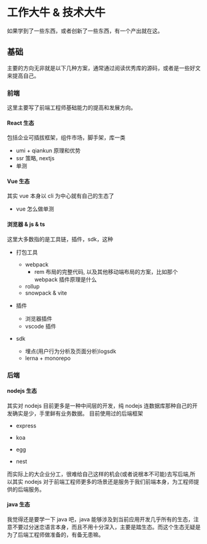 # 工作大牛 & 技术大牛

如果学到了一些东西，或者创新了一些东西，有一个产出就在这。

## 基础

主要的方向无非就是以下几种方案，通常通过阅读优秀库的源码，或者是一些好文来提高自己。

### 前端

这里主要写了前端工程师基础能力的提高和发展方向。

#### React 生态

包括企业可插拔框架，组件市场，脚手架，库一类

- umi + qiankun 原理和优势
- ssr 策略, nextjs
- 单测

#### Vue 生态

其实 vue 本身以 cli 为中心就有自己的生态了

- vue 怎么做单测

#### 浏览器 & js & ts

这里大多数指的是工具链，插件，sdk，这种

- 打包工具

  - webpack
    - rem 布局的完整代码, 以及其他移动端布局的方案，比如那个 webpack 插件原理是什么
  - rollup
  - snowpack & vite

- 插件

  - 浏览器插件
  - vscode 插件

- sdk

  - 埋点(用户行为分析及页面分析)logsdk
  - lerna + monorepo

### 后端

#### nodejs 生态

其实对 nodejs 目前更多是一种中间层的开发，纯 nodejs 连数据库那种自己的开发确实是少，手里鲜有业务数据。
目前使用过的后端框架

- express

- koa

- egg

- nest

而实际上的大企业分工，很难给自己这样的机会(或者说根本不可能)去写后端,所以其实 nodejs 对于前端工程师更多的场景还是服务于我们前端本身，为工程师提供的后端服务。

#### java 生态

我觉得还是要学一下 java 吧，java 能够涉及到当前应用开发几乎所有的生态，注意不要过分迷恋语言本身，而且不用十分深入，主要是踏生态。而这个生态无疑是为了后端工程师做准备的，有备无患嘛。
